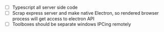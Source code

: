 - [ ] Typescript all server side code
- [ ] Scrap express server and make native Electron, so rendered browser process will get access to electron API
- [ ] Toolboxes should be separate windows IPCing remotely